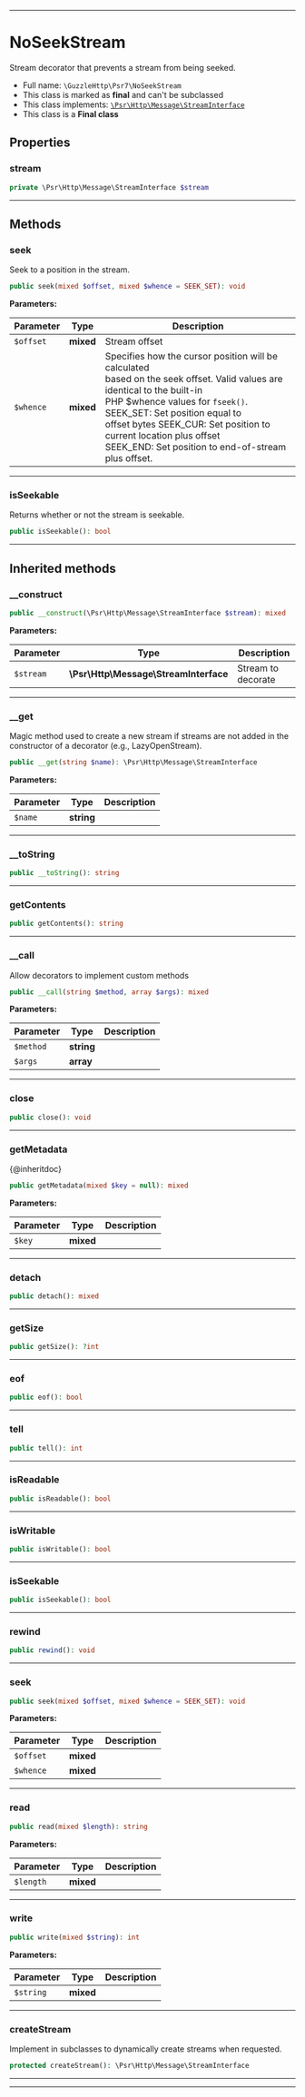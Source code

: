 ***

# NoSeekStream

Stream decorator that prevents a stream from being seeked.



* Full name: `\GuzzleHttp\Psr7\NoSeekStream`
* This class is marked as **final** and can't be subclassed
* This class implements:
[`\Psr\Http\Message\StreamInterface`](../../Psr/Http/Message/StreamInterface.md)
* This class is a **Final class**



## Properties


### stream



```php
private \Psr\Http\Message\StreamInterface $stream
```






***

## Methods


### seek

Seek to a position in the stream.

```php
public seek(mixed $offset, mixed $whence = SEEK_SET): void
```








**Parameters:**

| Parameter | Type | Description |
|-----------|------|-------------|
| `$offset` | **mixed** | Stream offset |
| `$whence` | **mixed** | Specifies how the cursor position will be calculated<br />based on the seek offset. Valid values are identical to the built-in<br />PHP $whence values for `fseek()`.  SEEK_SET: Set position equal to<br />offset bytes SEEK_CUR: Set position to current location plus offset<br />SEEK_END: Set position to end-of-stream plus offset. |




***

### isSeekable

Returns whether or not the stream is seekable.

```php
public isSeekable(): bool
```











***


## Inherited methods


### __construct



```php
public __construct(\Psr\Http\Message\StreamInterface $stream): mixed
```








**Parameters:**

| Parameter | Type | Description |
|-----------|------|-------------|
| `$stream` | **\Psr\Http\Message\StreamInterface** | Stream to decorate |




***

### __get

Magic method used to create a new stream if streams are not added in
the constructor of a decorator (e.g., LazyOpenStream).

```php
public __get(string $name): \Psr\Http\Message\StreamInterface
```








**Parameters:**

| Parameter | Type | Description |
|-----------|------|-------------|
| `$name` | **string** |  |




***

### __toString



```php
public __toString(): string
```











***

### getContents



```php
public getContents(): string
```











***

### __call

Allow decorators to implement custom methods

```php
public __call(string $method, array $args): mixed
```








**Parameters:**

| Parameter | Type | Description |
|-----------|------|-------------|
| `$method` | **string** |  |
| `$args` | **array** |  |




***

### close



```php
public close(): void
```











***

### getMetadata

{@inheritdoc}

```php
public getMetadata(mixed $key = null): mixed
```








**Parameters:**

| Parameter | Type | Description |
|-----------|------|-------------|
| `$key` | **mixed** |  |




***

### detach



```php
public detach(): mixed
```











***

### getSize



```php
public getSize(): ?int
```











***

### eof



```php
public eof(): bool
```











***

### tell



```php
public tell(): int
```











***

### isReadable



```php
public isReadable(): bool
```











***

### isWritable



```php
public isWritable(): bool
```











***

### isSeekable



```php
public isSeekable(): bool
```











***

### rewind



```php
public rewind(): void
```











***

### seek



```php
public seek(mixed $offset, mixed $whence = SEEK_SET): void
```








**Parameters:**

| Parameter | Type | Description |
|-----------|------|-------------|
| `$offset` | **mixed** |  |
| `$whence` | **mixed** |  |




***

### read



```php
public read(mixed $length): string
```








**Parameters:**

| Parameter | Type | Description |
|-----------|------|-------------|
| `$length` | **mixed** |  |




***

### write



```php
public write(mixed $string): int
```








**Parameters:**

| Parameter | Type | Description |
|-----------|------|-------------|
| `$string` | **mixed** |  |




***

### createStream

Implement in subclasses to dynamically create streams when requested.

```php
protected createStream(): \Psr\Http\Message\StreamInterface
```











***


***

